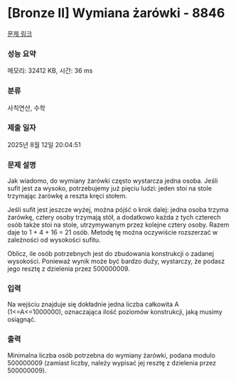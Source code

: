 # [Bronze II] Wymiana żarówki - 8846 

[문제 링크](https://www.acmicpc.net/problem/8846) 

### 성능 요약

메모리: 32412 KB, 시간: 36 ms

### 분류

사칙연산, 수학

### 제출 일자

2025년 8월 12일 20:04:51

### 문제 설명

<p>Jak wiadomo, do wymiany żarówki często wystarcza jedna osoba. Jeśli sufit jest za wysoko, potrzebujemy już pięciu ludzi: jeden stoi na stole trzymając żarówkę a reszta kręci stołem.</p>

<p>Jeśli sufit jest jeszcze wyżej, można pójść o krok dalej: jedna osoba trzyma żarówkę, cztery osoby trzymają stół, a dodatkowo każda z tych czterech osób także stoi na stole, utrzymywanym przez kolejne cztery osoby. Razem daje to 1 + 4 + 16 =  21 osób. Metodę tę można oczywiście rozszerzać w zależności od wysokości sufitu.</p>

<p>Oblicz, ile osób potrzebnych jest do zbudowania konstrukcji o zadanej wysokości. Ponieważ wynik może być bardzo duży, wystarczy, że podasz jego resztę z dzielenia przez 500000009.</p>

### 입력 

 <p>Na wejściu znajduje się dokładnie jedna liczba całkowita A (1<=A<=1000000), oznaczająca ilość poziomów konstrukcji, jaką musimy osiągnąć.</p>

### 출력 

 <p>Minimalna liczba osób potrzebna do wymiany żarówki, podana modulo 500000009 (zamiast liczby, należy wypisać jej resztę z dzielenia przez 500000009).</p>

